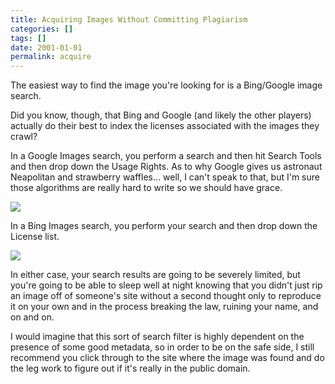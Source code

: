 ```yaml
---
title: Acquiring Images Without Committing Plagiarism
categories: []
tags: []
date: 2001-01-01
permalink: acquire
---
```


The easiest way to find the image you're looking for is a Bing/Google image search.

Did you know, though, that Bing and Google (and likely the other players) actually do their best to index the licenses associated with the images they crawl?

In a Google Images search, you perform a search and then hit Search Tools and then drop down the Usage Rights. As to why Google gives us astronaut Neapolitan and strawberry waffles... well, I can't speak to that, but I'm sure those algorithms are really hard to write so we should have grace. 

![](http://codefoster.blob.core.windows.net/site/image/aa1cd76107634f5280d99e544cb91dab/acquire_01_1.png)

In a Bing Images search, you perform your search and then drop down the License list.

![](http://codefoster.blob.core.windows.net/site/image/a324007403eb4c35a971a1592f9a5993/acquire_02_1.png)

In either case, your search results are going to be severely limited, but you're going to be able to sleep well at night knowing that you didn't just rip an image off of someone's site without a second thought only to reproduce it on your own and in the process breaking the law, ruining your name, and on and on.

I would imagine that this sort of search filter is highly dependent on the presence of some good metadata, so in order to be on the safe side, I still recommend you click through to the site where the image was found and do the leg work to figure out if it's really in the public domain.